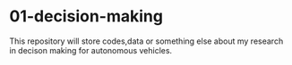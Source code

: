 # 01-decision-making
This repository will store codes,data or something else about my research in decison making for autonomous vehicles.
